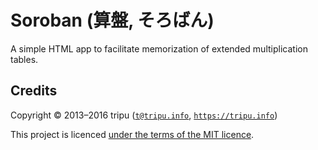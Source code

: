 # Soroban (&#31639;&#30436;, &#12381;&#12429;&#12400;&#12435;)

A simple HTML app to facilitate memorization of extended multiplication tables.

## Credits

Copyright &copy; 2013&ndash;2016 tripu ([`t@tripu.info`](mailto:t@tripu.info), [`https://tripu.info`](https://tripu.info/))

This project is licenced [under the terms of the MIT licence](LICENSE.md).
